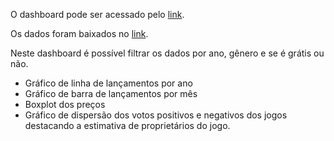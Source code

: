 O dashboard pode ser acessado pelo [link](https://dashboard-steam.streamlit.app).

Os dados foram baixados no [link](https://www.kaggle.com/datasets/fronkongames/steam-games-dataset/data?select=games.json).

Neste dashboard é possível filtrar os dados por ano, gênero e se é grátis ou não. 

- Gráfico de linha de lançamentos por ano
- Gráfico de barra de lançamentos por mês
- Boxplot dos preços
- Gráfico de dispersão dos votos positivos e negativos dos jogos destacando a estimativa de proprietários do jogo.